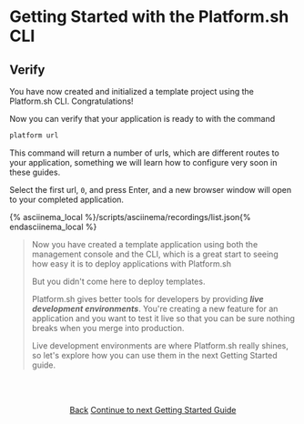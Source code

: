 # Getting Started with the Platform.sh CLI

## Verify

You have now created and initialized a template project using the Platform.sh CLI. Congratulations!

Now you can verify that your application is ready to with the command

```bash
platform url
```

This command will return a number of urls, which are different routes to your application, something we will learn how to configure very soon in these guides.

Select the first url, `0`, and press Enter, and a new browser window will open to your completed application.

{% asciinema_local %}/scripts/asciinema/recordings/list.json{% endasciinema_local %}


> Now you have created a template application using both the management console and the CLI, which is a great start to seeing how easy it is to deploy applications with Platform.sh
>
> But you didn't come here to deploy templates. 
> 
> Platform.sh gives better tools for developers by providing ***live development environments***. You're creating a new feature for an application and you want to test it live so that you can be sure nothing breaks when you merge into production. 
> 
> Live development environments are where Platform.sh really shines, so let's explore how you can use them in the next Getting Started guide.
   
   
<html>
<head>
<link rel="stylesheet" href="/styles/styles.css">
</head>
<body>

<br/><br/>

<center>

<a href="/gettingstarted/next-steps/cli/step-5.html" class="buttongen small">Back</a>
<a href="/gettingstarted/next-steps.html#live-development-environments" class="buttongen small">Continue to next Getting Started Guide</a>

</center>

<br/><br/>

</body>
</html>

